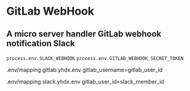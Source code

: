 # GitLab WebHook

## A micro server handler GitLab webhook notification Slack

`process.env.SLACK_WEBHOOK`
`process.env.GITLAB_WEBHOOK_SECRET_TOKEN`

.env/mapping.gitlab.yhdx.env
gitlab_username=gitlab_user_id

.env/mapping.slack.yhdx.env
gitlab_user_id=slack_member_id
